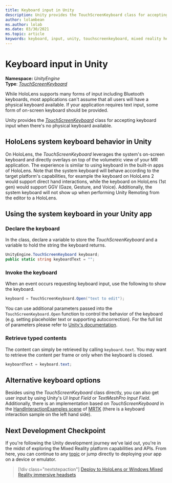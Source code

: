 ```yaml
---
title: Keyboard input in Unity
description: Unity provides the TouchScreenKeyboard class for accepting keyboard input when there's no physical keyboard available.
author: lolambean
ms.author: lolab
ms.date: 03/30/2021
ms.topic: article
keywords: keyboard, input, unity, touchscreenkeyboard, mixed reality headset, windows mixed reality headset, virtual reality headset, HoloLens, HoloLens 2
---
```



# Keyboard input in Unity

**Namespace:** *UnityEngine*<br>
 **Type**: *[TouchScreenKeyboard](https://docs.unity3d.com/ScriptReference/TouchScreenKeyboard.html)*

While HoloLens supports many forms of input including Bluetooth keyboards, most applications can't assume that all users will have a physical keyboard available. If your application requires text input, some form of on-screen keyboard should be provided.

Unity provides the *[TouchScreenKeyboard](https://docs.unity3d.com/ScriptReference/TouchScreenKeyboard.html)* class for accepting keyboard input when there's no physical keyboard available.

## HoloLens system keyboard behavior in Unity

On HoloLens, the *TouchScreenKeyboard* leverages the system's on-screen keyboard and directly overlays on top of the volumetric view of your MR application. The experience is similar to using keyboard in the built-in apps of HoloLens. Note that the system keyboard will behave according to the target platform's capabilities, for example the keyboard on HoloLens 2 would support direct hand interactions, while the keyboard on HoloLens (1st gen) would support GGV (Gaze, Gesture, and Voice). Additionally, the system keyboard will not show up when performing Unity Remoting from the editor to a HoloLens.

## Using the system keyboard in your Unity app

### Declare the keyboard

In the class, declare a variable to store the *TouchScreenKeyboard* and a variable to hold the string the keyboard returns.

```cs
UnityEngine.TouchScreenKeyboard keyboard;
public static string keyboardText = "";
```

### Invoke the keyboard

When an event occurs requesting keyboard input, use the following to show the keyboard.

```cs
keyboard = TouchScreenKeyboard.Open("text to edit");
```

You can use additional parameters passed into the `TouchScreenKeyboard.Open` function to control the behavior of the keyboard (e.g. setting placeholder text or supporting autocorrection). For the full list of parameters please refer to [Unity's documentation](https://docs.unity3d.com/ScriptReference/TouchScreenKeyboard.Open.html).

### Retrieve typed contents

The content can simply be retrieved by calling `keyboard.text`. You may want to retrieve the content per frame or only when the keyboard is closed.

```cs
keyboardText = keyboard.text;
```

## Alternative keyboard options

Besides using the *TouchScreenKeyboard* class directly, you can also get user input by using Unity's *UI Input Field* or *TextMeshPro Input Field*. Additionally, there is an implementation based on *TouchScreenKeyboard* in the [HandInteractionExamples scene](/windows/mixed-reality/mrtk-unity/features/example-scenes/hand-interaction-examples) of [MRTK](/windows/mixed-reality/mrtk-unity) (there is a keyboard interaction sample on the left hand side).

## Next Development Checkpoint

If you're following the Unity development journey we've laid out, you're in the midst of exploring the Mixed Reality platform capabilities and APIs. From here, you can continue to any [topic](unity-development-overview.md#3-advanced-features) or jump directly to deploying your app on a device or emulator.

> [!div class="nextstepaction"]
> [Deploy to HoloLens or Windows Mixed Reality immersive headsets](../advanced-concepts/using-visual-studio.md)
